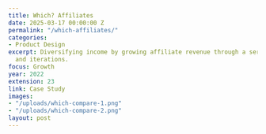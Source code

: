 ```yaml
---
title: Which? Affiliates
date: 2025-03-17 00:00:00 Z
permalink: "/which-affiliates/"
categories:
- Product Design
excerpt: Diversifying income by growing affiliate revenue through a series of experiments
  and iterations.
focus: Growth
year: 2022
extension: 23
link: Case Study
images:
- "/uploads/which-compare-1.png"
- "/uploads/which-compare-2.png"
layout: post
---
```


